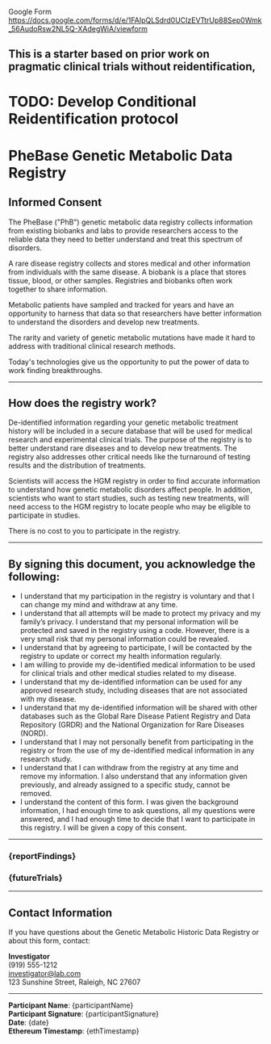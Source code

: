 Google Form https://docs.google.com/forms/d/e/1FAIpQLSdrd0UCIzEVTtrUp88Sep0Wmk_56AudoRsw2NL5Q-XAdegWiA/viewform 

## This is a starter based on prior work on pragmatic clinical trials without reidentification, 

# TODO: Develop Conditional Reidentification protocol

# PheBase Genetic Metabolic Data Registry  
## Informed Consent  

The PheBase ("PhB") genetic metabolic data registry collects information from existing biobanks and labs to provide researchers access to the reliable data they need to better understand and treat this spectrum of disorders.  

A rare disease registry collects and stores medical and other information from individuals with the same disease. A biobank is a place that stores tissue, blood, or other samples. Registries and biobanks often work together to share information.  

Metabolic patients have sampled and tracked for years and have an opportunity to harness that data so that researchers have better information to understand the disorders and develop new treatments.  

The rarity and variety of genetic metabolic mutations have made it hard to address with traditional clinical research methods.  

Today's technologies give us the opportunity to put the power of data to work finding breakthroughs.  

---

## How does the registry work?  

De-identified information regarding your genetic metabolic treatment history will be included in a secure database that will be used for medical research and experimental clinical trials. The purpose of the registry is to better understand rare diseases and to develop new treatments. The registry also addresses other critical needs like the turnaround of testing results and the distribution of treatments.  

Scientists will access the HGM registry in order to find accurate information to understand how genetic metabolic disorders affect people. In addition, scientists who want to start studies, such as testing new treatments, will need access to the HGM registry to locate people who may be eligible to participate in studies.  

There is no cost to you to participate in the registry.  

---

## By signing this document, you acknowledge the following:  

- I understand that my participation in the registry is voluntary and that I can change my mind and withdraw at any time.  
- I understand that all attempts will be made to protect my privacy and my family’s privacy. I understand that my personal information will be protected and saved in the registry using a code. However, there is a very small risk that my personal information could be revealed.  
- I understand that by agreeing to participate, I will be contacted by the registry to update or correct my health information regularly.  
- I am willing to provide my de-identified medical information to be used for clinical trials and other medical studies related to my disease.  
- I understand that my de-identified information can be used for any approved research study, including diseases that are not associated with my disease.  
- I understand that my de-identified information will be shared with other databases such as the Global Rare Disease Patient Registry and Data Repository (GRDR) and the National Organization for Rare Diseases (NORD).  
- I understand that I may not personally benefit from participating in the registry or from the use of my de-identified medical information in any research study.  
- I understand that I can withdraw from the registry at any time and remove my information. I also understand that any information given previously, and already assigned to a specific study, cannot be removed.  
- I understand the content of this form. I was given the background information, I had enough time to ask questions, all my questions were answered, and I had enough time to decide that I want to participate in this registry. I will be given a copy of this consent.  

---

### {reportFindings}  

### {futureTrials}  

---

## Contact Information  

If you have questions about the Genetic Metabolic Historic Data Registry or about this form, contact:  

**Investigator**  
(919) 555-1212  
[investigator@lab.com](mailto:investigator@lab.com)  
123 Sunshine Street, Raleigh, NC 27607  

---

**Participant Name**: {participantName}  
**Participant Signature**: {participantSignature}  
**Date**: {date}  
**Ethereum Timestamp**: {ethTimestamp}  
